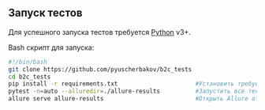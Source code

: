 
## Запуск тестов

Для успешного запуска тестов требуется  [Python](https://www.python.org/) v3+.

Bash скрипт для запуска:
```sh
#!/bin/bash
git clone https://github.com/pyuscherbakov/b2c_tests 
cd b2c_tests                                         
pip install -r requirements.txt                      #Установить требуемые плагины python
pytest -n=auto --alluredir=./allure-results          #Запустить все тесты и сформировать Allure отчет
allure serve allure-results                          #Открыть Allure отчет
```
